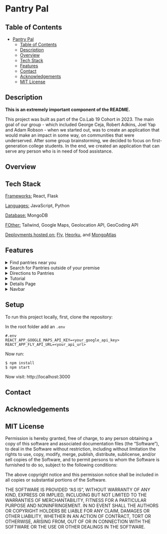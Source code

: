 # Pantry Pal

## Table of Contents

- [Pantry Pal](#pantry-pal)
  - [Table of Contents](#table-of-contents)
  - [Description](#description)
  - [Overview](#overview)
  - [Tech Stack](#tech-stack)
  - [Features](#features)
  - [Contact](#contact)
  - [Acknowledgements](#acknowledgements)
  - [MIT License](#mit-license)

## Description

**This is an extremely important component of the README.**

   This project was built as part of the Co.Lab 19 Cohort in 2023. The main goal of our group - which included George Ceja, Robert Adkins, Joel Yap and Adam Robson - when we started out, was to create an application that would make an impact in some way, on communities that were underserved. After some group brainstorming, we decided to focus on first-generation college students.  In the end, we created an application that can serve any person who is in need of food assistance.

## Overview

<!-- TODO: Add a screenshot of the live project.
    1. Link to a 'live demo.'
    2. Describe your overall experience in a couple of sentences.
    3. List a few specific technical things that you learned or improved on.
    4. Share any other tips or guidance for others attempting this or something similar.
 -->

## Tech Stack
<p><ins>Frameworks:</ins> React, Flask</p>
<p><ins>Languages:</ins> JavaScript, Python</p>
<p><ins>Database:</ins> MongoDB</p>
<p><ins>FOther:</ins> Tailwind, Google Maps,  Geolocation API, GeoCoding API</p>

<ins>Deployments hosted on:</ins>
[Fly](https://fly.io/),
[Heorku](https://www.heroku.com/), and
[MongoAtlas](https://www.mongodb.com/atlas/database)

## Features
<details>
  <summary>Find pantries near you</summary>
  <p>When visiting the page the application will locate you and find pantries in your area.</p>
</details>

<details>
  <summary>Search for Pantries outside of your premise</summary>
  <p>As a user you are able to search for pantries in places outside of your area.</p>
</details>

<details>
  <summary>Directions to Pantries</summary>
  <p>As a user you are able to get directions to a pantry within the application.</p>
</details>

<details>
  <summary>Tutorial</summary>
  <p>As a new user you are able to view a tutorial that explains what the application can do.</p>
</details>

<details>
  <summary>Details Page</summary>
  <p>You can also view more details of a pantry such as hours of operation, description, social media links, and more!</p>
</details>

<details>
  <summary>Navbar</summary>
  <p>Our navbar consists of pages such as About Us, Resources, and Tutorial.</p>
</details>

## Setup
To run this project locally, first, clone the repository:

In the root folder add an `.env`
```
#.env
REACT_APP_GOOGLE_MAPS_API_KEY=<your_google_api_key>
REACT_APP_FLY_API_URL=<your_api_url>
```
Now run:
```
$ npm install
$ npm start
```

Now visit:
http://localhost:3000

## Contact

<!-- TODO: Include icons and links to your RELEVANT, PROFESSIONAL 'DEV-ORIENTED' social media. LinkedIn and dev.to are minimum. -->

## Acknowledgements

<!-- TODO: List any blog posts, tutorials or plugins that you may have used to complete the project. Only list those that had a significant impact. Obviously, we all 'Google' stuff while working on our things, but maybe something in particular stood out as a 'major contributor' to your skill set for this project. -->

## MIT License

  Permission is hereby granted, free of charge, to any person obtaining a copy of this software and associated documentation files (the “Software”), to deal in the Software without restriction, including without limitation the rights to use, copy, modify, merge, publish, distribute, sublicense, and/or sell copies of the Software, and to permit persons to whom the Software is furnished to do so, subject to the following conditions:

  The above copyright notice and this permission notice shall be included in all copies or substantial portions of the Software.

  THE SOFTWARE IS PROVIDED “AS IS”, WITHOUT WARRANTY OF ANY KIND, EXPRESS OR IMPLIED, INCLUDING BUT NOT LIMITED TO THE WARRANTIES OF MERCHANTABILITY, FITNESS FOR A PARTICULAR PURPOSE AND NONINFRINGEMENT. IN NO EVENT SHALL THE AUTHORS OR COPYRIGHT HOLDERS BE LIABLE FOR ANY CLAIM, DAMAGES OR OTHER LIABILITY, WHETHER IN AN ACTION OF CONTRACT, TORT OR OTHERWISE, ARISING FROM, OUT OF OR IN CONNECTION WITH THE SOFTWARE OR THE USE OR OTHER DEALINGS IN THE SOFTWARE.
